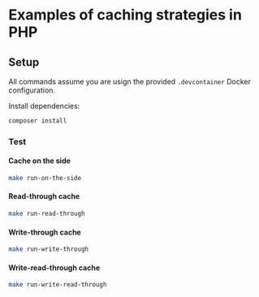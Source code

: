 # Examples of caching strategies in PHP

## Setup

All commands assume you are usign the provided `.devcontainer` Docker configuration.

Install dependencies:

```bash
composer install
```

### Test

#### Cache on the side

```bash
make run-on-the-side
```

#### Read-through cache

```bash
make run-read-through
```

#### Write-through cache

```bash
make run-write-through
```

#### Write-read-through cache

```bash
make run-write-read-through
```
